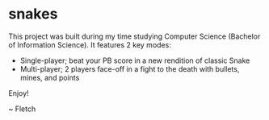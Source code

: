 # snakes
This project was built during my time studying Computer Science (Bachelor of Information Science).
It features 2 key modes:
 - Single-player; beat your PB score in a new rendition of classic Snake
 - Multi-player; 2 players face-off in a fight to the death with bullets, mines, and points
 
 Enjoy!
 
 ~ Fletch
